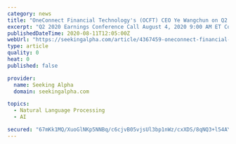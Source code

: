 ```yaml
---
category: news
title: "OneConnect Financial Technology's (OCFT) CEO Ye Wangchun on Q2 2020 Results - Earnings Call Transcript"
excerpt: "Q2 2020 Earnings Conference Call August 4, 2020 9:00 AM ET Company Participants Patricia Cheng – Head-Investor Relations Ye Wangchun – Chairman and Chief Executive Officer Michael Fei – Chief Executive Officer-SME Banking Jacky Lo – Chief Financial Officer Conference Call Participants Elsie Cheng – Goldman Sachs Hans Chung – KeyBanc Yang Liu – Morgan Stanley Emerson Chan – Bank of America Alex Yao – JPMorgan Presentation Operator Ladies and gentlemen,"
publishedDateTime: 2020-08-11T12:05:00Z
webUrl: "https://seekingalpha.com/article/4367459-oneconnect-financial-technologys-ocft-ceo-ye-wangchun-on-q2-2020-results-earnings-call"
type: article
quality: 0
heat: 0
published: false

provider:
  name: Seeking Alpha
  domain: seekingalpha.com

topics:
  - Natural Language Processing
  - AI

secured: "67mKk1MQ/XuoGlNKp5NNBq/c6cjvB05vjsUl3bp1nWz/cxXDS/8qNQ3+l54AYTpPwSS+3dFGk6nQPXq3zXpgdCh3u12s6gg0g41oUtuIKzuv4REwh4qJ+So+rNOBX6S47H0J7Cd7W2U6h4JGRQz8q24+hG+RbY2uAYkXZLb0/Lwky7lSk+h6goC1l8HqHRp8QZ9qHUpsyx3ALU7XyRW2hi5S08MZPL09kx1DrQSpDR6ud//UMl9iVW/SQeF1ttmCqoyDD2AgDJYR0DSD8FOlpyhQVHixGP1D/aaUTQVD0b/Nv9xBT/KJZ8AtJTQThk3JNhu/eT/Q1JfZCH4h36ZoTQ==;PHx0Y9ieU6SURdH6ZUazPw=="
---
```


